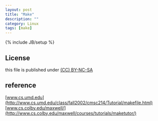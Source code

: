 ```yaml
---
layout: post
title: "Make"
description: ""
category: Linux
tags: [make]
---
```

{% include JB/setup %}
## License
this file is published under [(CC) BY-NC-SA](http://creativecommons.org/licenses/by-nc-sa/3.0/)

## reference
[www.cs.umd.edu](http://www.cs.umd.edu/class/fall2002/cmsc214/Tutorial/makefile.html)
[www.cs.colby.edu/maxwell/](http://www.cs.colby.edu/maxwell/courses/tutorials/maketutor/)
